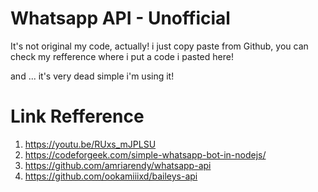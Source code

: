 # Whatsapp API - Unofficial

It's not original my code, actually! i just copy paste from Github, you can check my refference where i put a code i pasted here!

and ... it's very dead simple i'm using it!

# Link Refference

1. https://youtu.be/RUxs_mJPLSU
2. https://codeforgeek.com/simple-whatsapp-bot-in-nodejs/
3. https://github.com/amriarendy/whatsapp-api
4. https://github.com/ookamiiixd/baileys-api